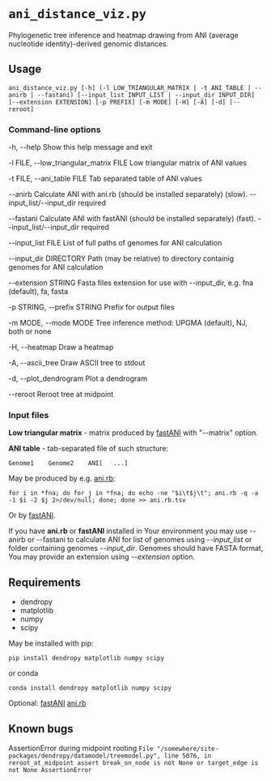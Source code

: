 # `ani_distance_viz.py`

Phylogenetic tree inference and heatmap drawing from ANI (average nucleotide identity)-derived genomic distances.


## Usage

`ani_distance_viz.py [-h] (-l LOW_TRIANGULAR_MATRIX | -t ANI_TABLE | --anirb | --fastani) [--input_list INPUT_LIST | --input_dir INPUT_DIR] [--extension EXTENSION] [-p PREFIX] [-m MODE] [-H] [-A] [-d] [--reroot]`


### Command-line options

-h, --help                              Show this help message and exit

-l FILE, --low_triangular_matrix FILE   Low triangular matrix of ANI values

-t FILE, --ani_table FILE               Tab separated table of ANI values

--anirb									Calculate ANI with ani.rb (should be installed separately) (slow). --input_list/--input_dir required

--fastani								Calculate ANI with fastANI (should be installed separately) (fast). --input_list/--input_dir required

--input_list FILE						List of full paths of genomes for ANI calculation

--input_dir DIRECTORY					Path (may be relative) to directory containig genomes for ANI calculation

--extension STRING						Fasta files extension for use with --input_dir, e.g. fna (default), fa, fasta

-p STRING, --prefix STRING              Prefix for output files

-m MODE, --mode MODE                    Tree inference method: UPGMA (default), NJ, both or none

-H, --heatmap                           Draw a heatmap

-A, --ascii_tree                        Draw ASCII tree to stdout

-d, --plot_dendrogram                   Plot a dendrogram

--reroot								Reroot tree at midpoint


### Input files

**Low triangular matrix** - matrix produced by [fastANI](https://github.com/ParBLiSS/FastANI) with "--matrix" option.

**ANI table** - tab-separated file of such structure: 

`Genome1    Genome2    ANI[   ...]`

May be produced by e.g. [ani.rb](https://github.com/lmrodriguezr/enveomics):

`for i in *fna; do for j in *fna; do echo -ne "$i\t$j\t"; ani.rb -q -a -1 $i -2 $j 2>/dev/null; done; done >> ani.rb.tsv`


Or by [fastANI](https://github.com/ParBLiSS/FastANI).


If you have **ani.rb** or **fastANI** installed in Your environment you may use --anirb or --fastani to calculate ANI for list of genomes using *--input_list* or folder containing genomes *--input_dir*. Genomes should have FASTA format, You may provide an extension using *--extension* option.


## Requirements

* dendropy
* matplotlib
* numpy
* scipy

May be installed with pip:

`pip install dendropy matplotlib numpy scipy `

or conda

`conda install dendropy matplotlib numpy scipy`

Optional:
[fastANI](https://github.com/ParBLiSS/FastANI)
[ani.rb](https://github.com/lmrodriguezr/enveomics)


## Known bugs

AssertionError during midpoint rooting
`File "/somewhere/site-packages/dendropy/datamodel/treemodel.py", line 5076, in reroot_at_midpoint
	assert break_on_node is not None or target_edge is not None
AssertionError`


